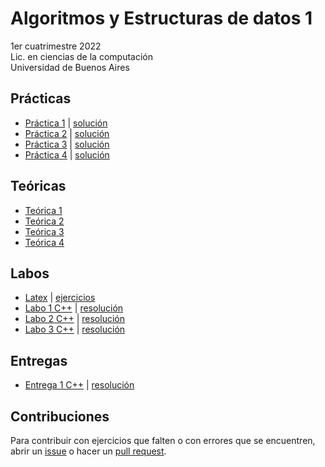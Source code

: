 # Algoritmos y Estructuras de datos 1

1er cuatrimestre 2022 \
Lic. en ciencias de la computación \
Universidad de Buenos Aires 

## Prácticas

* [Práctica 1](https://github.com/yagopajarino/uba-AyEd1/blob/main/Pr%C3%A1cticas/Enunciados/Pr%C3%A1ctica%201.pdf) | [solución](https://github.com/yagopajarino/uba-AyEd1/blob/main/Pr%C3%A1cticas/Soluciones/Pr%C3%A1ctica%201.pdf)
* [Práctica 2](https://github.com/yagopajarino/uba-AyEd1/blob/main/Pr%C3%A1cticas/Enunciados/Pr%C3%A1ctica%202.pdf) | [solución](https://github.com/yagopajarino/uba-AyEd1/blob/main/Pr%C3%A1cticas/Soluciones/Pr%C3%A1ctica%202.pdf)
* [Práctica 3](https://github.com/yagopajarino/uba-AyEd1/blob/main/Pr%C3%A1cticas/Enunciados/Pr%C3%A1ctica%203.pdf) | [solución](https://github.com/yagopajarino/uba-AyEd1/blob/main/Pr%C3%A1cticas/Soluciones/Pr%C3%A1ctica%203.pdf)
* [Práctica 4](https://github.com/yagopajarino/uba-AyEd1/blob/main/Pr%C3%A1cticas/Enunciados/Pr%C3%A1ctica%204.pdf) | [solución](https://github.com/yagopajarino/uba-AyEd1/blob/main/Pr%C3%A1cticas/Soluciones/Pr%C3%A1ctica%204.pdf)

## Teóricas

* [Teórica 1](https://github.com/yagopajarino/uba-AyEd1/blob/main/Te%C3%B3ricas/Te%C3%B3rica%201.pdf)
* [Teórica 2](https://github.com/yagopajarino/uba-AyEd1/blob/main/Te%C3%B3ricas/Te%C3%B3rica%202.pdf)
* [Teórica 3](https://github.com/yagopajarino/uba-AyEd1/blob/main/Te%C3%B3ricas/Te%C3%B3rica%203.pdf)
* [Teórica 4](https://github.com/yagopajarino/uba-AyEd1/blob/main/Te%C3%B3ricas/Te%C3%B3rica%204.pdf)

## Labos

* [Latex](https://github.com/yagopajarino/uba-AyEd1/blob/main/Labos/Diapos/Labo1.pdf) | [ejercicios](https://github.com/yagopajarino/uba-AyEd1/blob/main/Labos/Pr%C3%A1cticas/Labo1_Enunciado.pdf)
* [Labo 1 C++](https://github.com/yagopajarino/uba-AyEd1/blob/main/Labos/Pr%C3%A1cticas/Enunciados/01.C%2B%2B.pdf) | [resolución](https://github.com/yagopajarino/uba-AyEd1/tree/main/Labos/Pr%C3%A1cticas/Soluciones/Labo%201)
* [Labo 2 C++](https://github.com/yagopajarino/uba-AyEd1/blob/main/Labos/Pr%C3%A1cticas/Enunciados/02.C%2B%2B.pdf) | [resolución](https://github.com/yagopajarino/uba-AyEd1/tree/main/Labos/Pr%C3%A1cticas/Soluciones/Labo%202)
* [Labo 3 C++](https://github.com/yagopajarino/uba-AyEd1/blob/main/Labos/Pr%C3%A1cticas/Enunciados/03.C%2B%2B.pdf) | [resolución](https://github.com/yagopajarino/uba-AyEd1/tree/main/Labos/Pr%C3%A1cticas/Soluciones/Labo%203)

## Entregas

* [Entrega 1 C++](https://github.com/yagopajarino/uba-AyEd1/tree/main/EntregasLabos/Entrega1/Enunciados) | [resolución](https://github.com/yagopajarino/uba-AyEd1/tree/main/EntregasLabos/Entrega1/Resoluciones)

## Contribuciones

Para contribuir con ejercicios que falten o con errores que se encuentren, abrir un [issue](https://github.com/yagopajarino/uba-AyEd1/issues) o hacer un [pull request](https://github.com/yagopajarino/uba-AyEd1/pulls).
